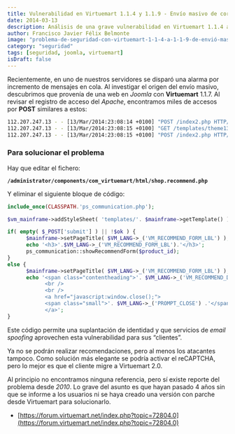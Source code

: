 ```yaml
---
title: Vulnerabilidad en Virtuemart 1.1.4 y 1.1.9 - Envío masivo de correos
date: 2014-03-13
description: Análisis de una grave vulnerabilidad en Virtuemart 1.1.4 a 1.1.9 que permite el envío masivo de correos, incluyendo detalles técnicos, solución propuesta y recomendaciones para mitigar el problema.
author: Francisco Javier Félix Belmonte
image: "problema-de-seguridad-con-virtuemart-1-1-4-a-1-1-9-de-envió-masivo-de-correo"
category: "seguridad"
tags: [seguridad, joomla, virtuemart]
isDraft: false
---
```


Recientemente, en uno de nuestros servidores se disparó una alarma por incremento de mensajes en cola. Al investigar el
origen del envío masivo, descubrimos que provenía de una web en _Joomla_ con **Virtuemart** 1.1.7. Al revisar el
registro de acceso del _Apache_, encontramos miles de accesos por **POST** similares a estos:

```bash
112.207.247.13 - - [13/Mar/2014:23:08:14 +0100] "POST /index2.php HTTP/1.1" 200 1731 "https://xxxxx.xxxxx.com/index2.php?page=shop.recommend&product_id=283&pop=1&tmpl=component&option=com_virtuemart&Itemid=2" "Mozilla/4.0 (compatible; MSIE 7.0; Windows NT 6.1; Trident/4.0; iOpus-Web-Automation; SLCC2; .NET CLR 2.0.50727; .NET CLR 3.5.30729; .NET CLR 3.0.30729; Media Center PC 6.0)"
112.207.247.13 - - [13/Mar/2014:23:08:15 +0100] "GET /templates/theme137 HTTP/1.1" 301 325 "https://xxxxx.xxxxx.com/index2.php" "Mozilla/4.0 (compatible; MSIE 7.0; Windows NT 6.1; Trident/4.0; iOpus-Web-Automation; SLCC2; .NET CLR 2.0.50727; .NET CLR 3.5.30729; .NET CLR 3.0.30729; Media Center PC 6.0)"
112.207.247.13 - - [13/Mar/2014:23:08:15 +0100] "POST /index2.php HTTP/1.1" 200 1750 "https://xxxxx.xxxxx.com/index2.php?page=shop.recommend&product_id=283&pop=1&tmpl=component&option=com_virtuemart&Itemid=2" "Mozilla/4.0 (compatible; MSIE 7.0; Windows NT 6.1; Trident/4.0; iOpus-Web-Automation; SLCC2; .NET CLR 2.0.50727; .NET CLR 3.5.30729; .NET CLR 3.0.30729; Media Center PC 6.0)"
```

### Para solucionar el problema

Hay que editar el fichero:

**`/administrator/components/com_virtuemart/html/shop.recommend.php`**

Y eliminar el siguiente bloque de código:

```php
include_once(CLASSPATH.'ps_communication.php');

$vm_mainframe->addStyleSheet( 'templates/'. $mainframe->getTemplate() );

if( empty( $_POST['submit'] ) || !$ok ) {
      $mainframe->setPageTitle( $VM_LANG->_('VM_RECOMMEND_FORM_LBL') );
      echo '<h3>'.$VM_LANG->_('VM_RECOMMEND_FORM_LBL').'</h3>';
      ps_communication::showRecommendForm($product_id);
}
else {
      $mainframe->setPageTitle( $VM_LANG->_('VM_RECOMMEND_FORM_LBL') );
      echo '<span class="contentheading">'. $VM_LANG->_('VM_RECOMMEND_DONE').' '. shopMakeHtmlSafe(vmGet($_POST,'recipient_mail')).'</span> <br />
            <br />
            <br />
            <a href="javascript:window.close();">
            <span class="small">'. $VM_LANG->_('PROMPT_CLOSE') .'</span>
            </a>';
}
```

Este código permite una suplantación de identidad y que servicios de _email spoofing_ aprovechen esta vulnerabilidad
para sus “clientes”.

Ya no se podrán realizar recomendaciones, pero al menos los atacantes tampoco.
Como solución más elegante se podría activar el reCAPTCHA, pero lo mejor es que el cliente migre a Virtuemart 2.0.

Al principio no encontramos ninguna referencia, pero sí existe reporte del problema desde _2010_.
Lo grave del asunto es que hayan pasado 4 años sin que se informe a los usuarios ni se haya creado una versión con
parche desde Virtuemart para solucionarlo.

- [https://forum.virtuemart.net/index.php?topic=72804.0](https://forum.virtuemart.net/index.php?topic=72804.0)
